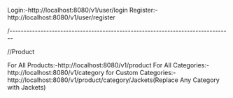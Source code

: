 <!-- API END POINT -->

Login:-http://localhost:8080/v1/user/login
Register:-http://localhost:8080/v1/user/register

/-------------------------------------------------------------------------------

//Product

For All Products:-http://localhost:8080/v1/product
For All Categories:-http://localhost:8080/v1/category
for Custom Categories:-http://localhost:8080/v1/product/category/Jackets(Replace Any Category with Jackets)
